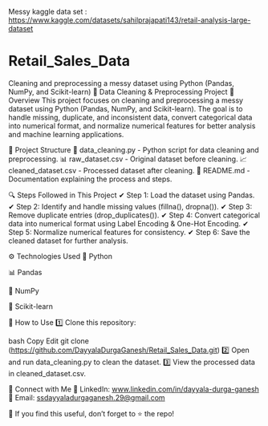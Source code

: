 Messy kaggle data set : https://www.kaggle.com/datasets/sahilprajapati143/retail-analysis-large-dataset

# Retail_Sales_Data
Cleaning and preprocessing a messy dataset using Python (Pandas, NumPy, and Scikit-learn)
🧹 Data Cleaning & Preprocessing Project
📌 Overview
This project focuses on cleaning and preprocessing a messy dataset using Python (Pandas, NumPy, and Scikit-learn). The goal is to handle missing, duplicate, and inconsistent data, convert categorical data into numerical format, and normalize numerical features for better analysis and machine learning applications.

📂 Project Structure
📄 data_cleaning.py - Python script for data cleaning and preprocessing.
📊 raw_dataset.csv - Original dataset before cleaning.
📈 cleaned_dataset.csv - Processed dataset after cleaning.
📜 README.md - Documentation explaining the process and steps.

🔍 Steps Followed in This Project
✔ Step 1: Load the dataset using Pandas.
✔ Step 2: Identify and handle missing values (fillna(), dropna()).
✔ Step 3: Remove duplicate entries (drop_duplicates()).
✔ Step 4: Convert categorical data into numerical format using Label Encoding & One-Hot Encoding.
✔ Step 5: Normalize numerical features for consistency.
✔ Step 6: Save the cleaned dataset for further analysis.

⚙ Technologies Used
🐍 Python

📊 Pandas

🔢 NumPy

🤖 Scikit-learn

📌 How to Use
1️⃣ Clone this repository:

bash
Copy
Edit
git clone (https://github.com/DayyalaDurgaGanesh/Retail_Sales_Data.git)
2️⃣ Open and run data_cleaning.py to clean the dataset.
3️⃣ View the processed data in cleaned_dataset.csv.

📢 Connect with Me
🔗 LinkedIn: www.linkedin.com/in/dayyala-durga-ganesh
📧 Email: ssdayyaladurgaganesh.29@gmail.com

🚀 If you find this useful, don’t forget to ⭐ the repo!
